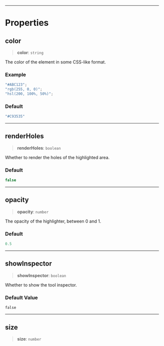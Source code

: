 ***

# Properties

## color

> **color**: `string`

The color of the element in some CSS-like format.

### Example

```typescript
"#ABC123";
"rgb(255, 0, 0)";
"hsl(200, 100%, 50%)";
```

### Default

```ts
"#C93535"
```

***

## renderHoles

> **renderHoles**: `boolean`

Whether to render the holes of the highlighted area.

### Default

```ts
false
```

***

## opacity

> **opacity**: `number`

The opacity of the highlighter, between 0 and 1.

### Default

```ts
0.5
```

***

## showInspector

> **showInspector**: `boolean`

Whether to show the tool inspector.

### Default Value

`false`

***

## size

> **size**: `number`
